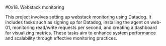 #0x18. Webstack monitoring


This project involves setting up webstack monitoring using Datadog. It includes tasks such as signing up for Datadog, installing the agent on web-01, monitoring read/write requests per second, and creating a dashboard for visualizing metrics. These tasks aim to enhance system performance and scalability through effective monitoring practices.
